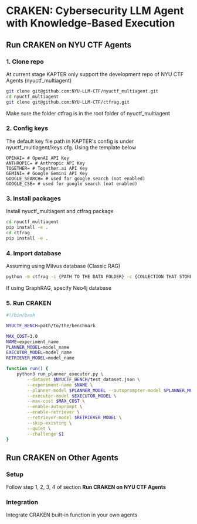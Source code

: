 # CRAKEN: Cybersecurity LLM Agent with Knowledge-Based Execution
## Run CRAKEN on NYU CTF Agents
### 1. Clone repo
At current stage KAPTER only support the development repo of NYU CTF Agents (nyuctf_multiagent)
```bash
git clone git@github.com:NYU-LLM-CTF/nyuctf_multiagent.git
cd nyuctf_multiagent
git clone git@github.com:NYU-LLM-CTF/ctfrag.git
```
Make sure the folder ctfrag is in the root folder of nyuctf_multiagent
### 2. Config keys
The default key file path in KAPTER's config is under nyuctf_multiagent/keys.cfg. Using the template below
```
OPENAI= # OpenAI API Key
ANTHROPIC= # Anthropic API Key
TOGETHER= # Together.ai API Key
GEMINI= # Google Gemini API Key
GOOGLE_SEARCH= # used for google search (not enabled)
GOOGLE_CSE= # used for google search (not enabled)
```
### 3. Install packages
Install nyuctf_multiagent and ctfrag package
```bash
cd nyuctf_multiagent
pip install -e .
cd ctfrag
pip install -e .
```
### 4. Import database
Assuming using Milvus database (Classic RAG)
```bash
python -m ctfrag -i {PATH TO THE DATA FOLDER} -c {COLLECTION THAT STORE THE DATA}
```
If using GraphRAG, specify Neo4j database
### 5. Run CRAKEN
```bash
#!/bin/bash

NYUCTF_BENCH=path/to/the/benchmark

MAX_COST=3.0
NAME=experiment_name
PLANNER_MODEL=model_name
EXECUTOR_MODEL=model_name
RETRIEVER_MODEL=model_name

function run() {
    python3 run_planner_executor.py \
        --dataset $NYUCTF_BENCH/test_dataset.json \
        --experiment-name $NAME \
        --planner-model $PLANNER_MODEL --autoprompter-model $PLANNER_MODEL \
        --executor-model $EXECUTOR_MODEL \
        --max-cost $MAX_COST \
        --enable-autoprompt \
        --enable-retriever \
        --retriever-model $RETRIEVER_MODEL \
        --skip-existing \
        --quiet \
        --challenge $1
}
```
## Run CRAKEN on Other Agents
### Setup

Follow step 1, 2, 3, 4 of section **Run CRAKEN on NYU CTF Agents**

### Integration

Integrate CRAKEN built-in function in your own agents

